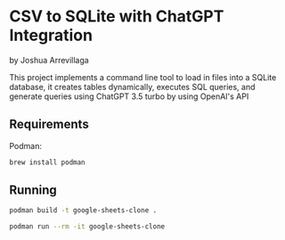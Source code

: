 # CSV to SQLite with ChatGPT Integration
by Joshua Arrevillaga

<p>
This project implements a command line tool to load in files into a SQLite database, it creates tables dynamically, executes SQL queries, and generate queries using ChatGPT 3.5 turbo by using OpenAI's API 
</p>

## Requirements
Podman: 
```bash
brew install podman
```

## Running
``` bash
podman build -t google-sheets-clone .

podman run --rm -it google-sheets-clone

```
